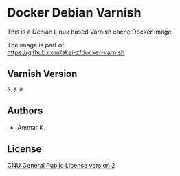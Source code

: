 Docker Debian Varnish
=====================

This is a Debian Linux based Varnish cache Docker image.

The image is part of:  
https://github.com/akai-z/docker-varnish

## Varnish Version

`5.0.0`

## Authors

* Ammar K.

## License

[GNU General Public License version 2](LICENSE)
